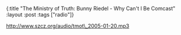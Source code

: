 {:title "The Ministry of Truth: Bunny Riedel - Why Can't I Be Comcast"
:layout :post
:tags  ["radio"]}

<http://www.szcz.org/audio/tmot\_2005-01-20.mp3>

